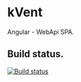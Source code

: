 # kVent
Angular - WebApi SPA.

## Build status.
[![Build status](https://ci.appveyor.com/api/projects/status/jm380n6f466wsy2e?svg=true)](https://ci.appveyor.com/project/pavlina-momchilova/kvent)

